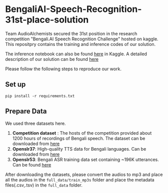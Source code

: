 # BengaliAI-Speech-Recognition-31st-place-solution
Team AudioAlchemists secured the 31st position in the research competition "Bengali.AI Speech Recognition Challenge" hosted on kaggle. This repositpry contains the training and inference codes of our solution.

The inference notebook can also be found [here](https://www.kaggle.com/code/mbmmurad/31st-place-inference-notebook) in Kaggle.
A detailed description of our solution can be found [here](https://www.kaggle.com/competitions/bengaliai-speech/discussion/448030)

Please follow the following steps to reproduce our work.

## Set up
```
pip install -r requirements.txt
```

## Prepare Data
We used three datasets here.
1. **Competition dataset** : The hosts of the competition provided about 1200 hours of recordings of Bengali speech. The dataset can be downloaded from [here](https://www.kaggle.com/competitions/bengaliai-speech/data)
2. **Openslr37**: High-quality TTS data for Bengali languages. Can be downloaded from [here](https://www.openslr.org/37/)
3. **Openslr53**: Bengali ASR training data set containing ~196K utterances. Can be found [here](https://www.openslr.org/53/)

After downloading the datasets, please convert the audios to mp3 and place all the audios in the ```full_data/train_mp3s``` folder and place the metadata files(.csv,.tsv) in the ```full_data``` folder.
